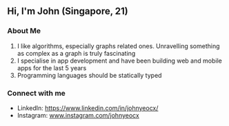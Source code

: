 ## Hi, I'm John (Singapore, 21)

### About Me
1. I like algorithms, especially graphs related ones. Unravelling something as complex as a graph is truly fascinating
2. I specialise in app development and have been building web and mobile apps for the last 5 years
3. Programming languages should be statically typed

### Connect with me
- LinkedIn: https://www.linkedin.com/in/johnyeocx/
- Instagram: www.instagram.com/johnyeocx

<!--
**johnyeocx/johnyeocx** is a ✨ _special_ ✨ repository because its `README.md` (this file) appears on your GitHub profile.



Here are some ideas to get you started:

- 🔭 I’m currently working on BOOL
- 🌱 I’m currently learning ...
- 👯 I’m looking to collaborate on ...
- 🤔 I’m looking for help with ...
- 💬 Ask me about ...
- 📫 How to reach me: ...
- 😄 Pronouns: ...
- ⚡ Fun fact: ...
-->
